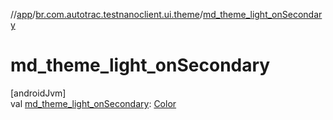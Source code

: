 //[app](../../index.md)/[br.com.autotrac.testnanoclient.ui.theme](index.md)/[md_theme_light_onSecondary](md_theme_light_on-secondary.md)

# md_theme_light_onSecondary

[androidJvm]\
val [md_theme_light_onSecondary](md_theme_light_on-secondary.md): [Color](https://developer.android.com/reference/kotlin/androidx/compose/ui/graphics/Color.html)
